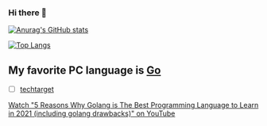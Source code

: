 ### Hi there 👋

<!--
**rokath/rokath** is a ✨ _special_ ✨ repository because its `README.md` (this file) appears on your GitHub profile.

Here are some ideas to get you started:

- 🔭 I’m currently working on ...
- 🌱 I’m currently learning ...
- 👯 I’m looking to collaborate on ...
- 🤔 I’m looking for help with ...
- 💬 Ask me about ...
- 📫 How to reach me: ...
- 😄 Pronouns: ...
- ⚡ Fun fact: ...
-->



[![Anurag's GitHub stats](https://github-readme-stats.vercel.app/api?username=rokath)](https://github.com/anuraghazra/github-readme-stats)

[![Top Langs](https://github-readme-stats.vercel.app/api/top-langs/?username=rokath)](https://github.com/anuraghazra/github-readme-stats)

## My favorite PC language is [Go](https://go.dev)

* [ ] [techtarget](https://www.techtarget.com/searchitoperations/definition/Go-programming-language)

<!--
https://youtu.be/5kj5ApnhPAE
https://youtu.be/FEFXjRoac_U
https://youtu.be/_00HnjEMyew
https://twitter.com/golangnews/status/1319889604237983744?s=08
https://youtu.be/LvgVSSpwND8
https://youtu.be/oV9rvDllKEg
https://youtu.be/rFejpH_tAHM
https://golang.org/doc/modules/managing-dependencies
https://play.golang.org/p/lYGWRHhT6Tm
Expressiveness of Go PDF -> Sehr kurz,  etwas angestaubt aber inhaltlich  weitgehend aktuell. Rob Pike ist einer der Go Erfinder.
https://productcoalition.com/reasons-why-golang-is-better-than-other-programming-languages-4714082bb1b1
https://medium.com/@ReemiShirsath/golang-for-mobile-development-c7391e690f71

[“Implementing Golang Interfaces; Like a Boss” by Jordan Chalupka](https://link.medium.com/W5oEMjLEF8) 
https://stackoverflow.com/questions/39092925/why-are-interfaces-needed-in-golang

https://talks.golang.org/2014/testing.slide#1

https://pkg.go.dev/github.com/ik5/awesome-go?tab=overview#logging

-->
[Watch "5 Reasons Why Golang is The Best Programming Language to Learn in 2021 (including golang drawbacks)" on YouTube](https://youtu.be/Xi779UBOGGM)

